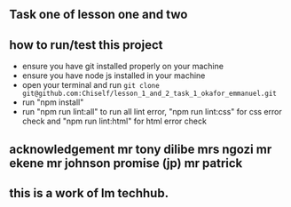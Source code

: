 ## Task one of lesson one and two 
## how to run/test this project 
* ensure you have git installed properly on your machine 
* ensure you have node js installed in your machine 
* open your terminal and run `git clone git@github.com:Chiself/lesson_1_and_2_task_1_okafor_emmanuel.git`
* run "npm install" 
* run "npm run lint:all" to run all lint error, "npm run lint:css" for css error check and "npm run lint:html" for html error check 
## acknowledgement mr tony dilibe mrs ngozi mr ekene mr johnson promise (jp) mr patrick
## this is a work of lm techhub.